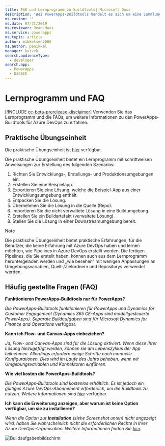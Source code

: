 ```yaml
---
title: FAQ und Lernprogramm zu Buildtools| Microsoft Docs
description: 'Bei PowerApps-Buildtools handelt es sich um eine Sammlung von PowerApps-spezifischen Azure DevOps-Buildaufgaben, die vermeiden, dass Skripts manuell heruntergeladen werden müssen, um die Entwicklung von PowerApps zu verwalten. In diesem Thema werden das Lernprogramm und die FAQs beschrieben, auf die Sie zugreifen können, um mehr über diese Tools zu erfahren. '
ms.custom: ''
ms.date: 07/21/2019
ms.reviewer: Dean-Haas
ms.service: powerapps
ms.topic: article
author: mikkelsen2000
ms.author: pemikkel
manager: kvivek
search.audienceType:
  - developer
search.app:
  - PowerApps
  - D365CE
---
```


# <a name="tutorial-and-faq"></a>Lernprogramm und FAQ


[!INCLUDE [cc-beta-prerelease-disclaimer](../../includes/cc-beta-prerelease-disclaimer.md)]
Verwenden Sie das Lernprogramm und die FAQs, um weitere Informationen zu den PowerApps-Buildtools für Azure DevOps zu erfahren. 

## <a name="hands-on-lab"></a>Praktische Übungseinheit

Die praktische Übungseinheit ist [hier](https://github.com/microsoft/PowerApps-Samples/tree/master/azure/build-tools) verfügbar.

Die praktische Übungseinheit bietet ein Lernprogramm mit schrittweisen Anweisungen zur Erstellung des folgenden Szenarios:

1. Richten Sie Entwicklungs-, Erstellungs- und Produktionsumgebungen ein.
2. Erstellen Sie eine Beispielapp.
3. Exportieren Sie eine Lösung, welche die Beispiel-App aus einer Entwicklungsumgebung enthält.
4. Entpacken Sie die Lösung.
5. Übernehmen Sie die Lösung in die Quelle (Repo).
6. Importieren Sie die nicht verwaltete Lösung in eine Buildumgebung.
7. Erstellen Sie ein Buildartefakt (verwaltete Lösung).
8. Stellen Sie die Lösung in einer Downstreamumgebung bereit.

> [!NOTE]
> Die praktische Übungseinheit bietet praktische Erfahrungen, für die Benutzer, die keine Erfahrung mit Azure DevOps haben und lernen möchten, wie Pipelines in Azure DevOps erstellt werden. Die fertigen Pipelines, die Sie erstellt haben, können auch aus dem Lernprogramm heruntergeladen werden und „wie besehen“ mit wenigen Anpassungen an Umgebungsvariablen, Quell-/Zielordnern und Repositorys verwendet werden.  

## <a name="frequently-asked-question-faq"></a>Häufig gestellte Fragen (FAQ)

**Funktionieren PowerApps-Buildtools nur für PowerApps?**  

*Die PowerApps-Buildtools funktionieren für PowerApps und Dynamics for Customer Engagement (Dynamics 365 CE-Apps sind modellgesteuerte PowerApps). Separate Buildaufgaben sind für Microsoft Dynamics for Finance and Operations* verfügbar.

**Kann ich Flow- und Canvas-Apps einbeziehen?**

*Ja, Flow- und Canvas-Apps sind für die Lösung aktiviert. Wenn diese Ihrer Lösung hinzugefügt werden, können sie am Lebenszyklus der App teilnehmen. Allerdings erfordern einige Schritte noch manuelle Konfigurationen. Dies wird im Laufe des Jahrs behoben, wenn wir Umgebungsvariablen und Konnektoren einführen.*

**Wie viel kosten die PowerApps-Buildtools?**

*Die PowerApps-Buildtools sind kostenlos erhältlich. Es ist jedoch ein gültiges Azure DevOps-Abonnement erforderlich, um die Buildtools zu nutzen. Weitere Informationen sind [hier](https://azure.microsoft.com/en-us/pricing/details/devops/azure-devops-services/)* verfügbar.

**Ich kann die Erweiterung anzeigen, aber warum ist keine Option verfügbar, um sie zu installieren?**

*Wenn die Option zur **Installation** (siehe Screenshot unten) nicht angezeigt wird, haben Sie wahrscheinlich nicht die erforderlichen Rechte in Ihrer Azure DevOps-Organisation. Weitere Informationen finden Sie [hier](https://docs.microsoft.com/en-us/azure/devops/marketplace/how-to/grant-permissions?view=azure-devops).*

![Buildaufgabenbildschirm](media/build-tasks.png)